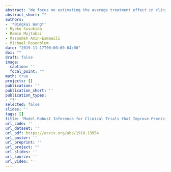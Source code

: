 ```yaml
---
abstract: "We focus on estimating the average treatment effect in clinical trials that involve stratified randomization, which is commonly used. It is important to understand the large sample properties of estimators that adjust for stratum variables (those used in the randomization procedure) and additional baseline variables, since this can lead to substantial gains in precision and power. Surprisingly, to the best of our knowledge, this is an open problem. It was only recently that a simpler problem was solved by Bugni et al. (2018) for the case with no additional baseline variables, continuous outcomes, the analysis of covariance (ANCOVA) estimator, and no missing data. We generalize their results in three directions. First, in addition to continuous outcomes, we handle binary and time-to-event outcomes; this broadens the applicability of the results. Second, we allow adjustment for an additional, preplanned set of baseline variables, which can improve precision. Third, we handle missing outcomes under the missing at random assumption. We prove that a wide class of estimators is asymptotically normally distributed under stratified randomization and has equal or smaller asymptotic variance than under simple randomization. For each estimator in this class, we give a consistent variance estimator. This is important in order to fully capitalize on the combined precision gains from stratified randomization and adjustment for additional baseline variables. The above results also hold for the biased-coin covariate-adaptive design. We demonstrate our results using completed trial data sets of treatments for substance use disorder, where adjustment for additional baseline variables brings substantial variance reduction."
abstract_short: ""
authors:
- '*Bingkai Wang*'
- Ryoko Susukida
- Ramin Mojtabai
- Masoumeh Amin-Esmaeili
- Michael Rosenblum
date: "2019-11-17T00:00:00-04:00"
doi: ""
draft: false
image:
  caption: ''
  focal_point: ""
math: true
projects: []
publication: ''
publication_short: ''
publication_types:
- "3"
selected: false
slides: ''
tags: []
title: 'Model-Robust Inference for Clinical Trials that Improve Precision by Stratified Randomization and Adjustment for Additional Baseline Variables'
url_code: ''
url_dataset: ''
url_pdf: https://arxiv.org/abs/1910.13954
url_poster: ''
url_preprint: ''
url_project: ""
url_slides: ''
url_source: ''
url_video: ''
---
```

